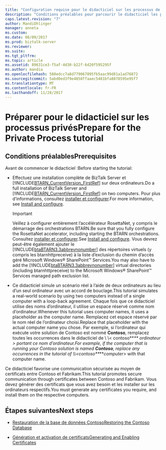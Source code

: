 ```yaml
---
title: "Configuration requise pour le didacticiel sur les processus de RosettaNet privé dans BizTalk Server | Documents Microsoft"
description: "Conditions préalables pour parcourir le didacticiel les processus privés pour l’accélérateur RosettaNet (BTARN) dans BizTalk Server"
caps.latest.revision: "7"
author: MandiOhlinger
manager: anneta
ms.custom: 
ms.date: 08/09/2017
ms.prod: biztalk-server
ms.reviewer: 
ms.suite: 
ms.tgt_pltfrm: 
ms.topic: article
ms.assetid: 89631ce3-f5af-4d30-b22f-6d20f595295f
ms.author: mandia
ms.openlocfilehash: 580edcc7a8d779067895fb5aac99d81a1ad76872
ms.sourcegitcommit: 5abd0ed3f9e4858ffaaec5481bfa8878595e95f7
ms.translationtype: MT
ms.contentlocale: fr-FR
ms.lasthandoff: 11/28/2017
---
```

# <a name="prepare-for-the-private-process-tutorial"></a><span data-ttu-id="1d70f-103">Préparer pour le didacticiel sur les processus privés</span><span class="sxs-lookup"><span data-stu-id="1d70f-103">Prepare for the Private Process tutorial</span></span>

## <a name="prerequisites"></a><span data-ttu-id="1d70f-104">Conditions préalables</span><span class="sxs-lookup"><span data-stu-id="1d70f-104">Prerequisites</span></span>
<span data-ttu-id="1d70f-105">Avant de commencer le didacticiel :</span><span class="sxs-lookup"><span data-stu-id="1d70f-105">Before starting the tutorial:</span></span>
  
-   <span data-ttu-id="1d70f-106">Effectuez une installation complète de BizTalk Server et [!INCLUDE[BTARN_CurrentVersion_FirstRef](../../includes/btarn-currentversion-firstref-md.md)] sur deux ordinateurs.</span><span class="sxs-lookup"><span data-stu-id="1d70f-106">Do a full installation of BizTalk Server and [!INCLUDE[BTARN_CurrentVersion_FirstRef](../../includes/btarn-currentversion-firstref-md.md)] on two computers.</span></span> <span data-ttu-id="1d70f-107">Pour plus d’informations, consultez [installer et configurer](install-configure-biztalk-accelerator-for-rosettanet.md).</span><span class="sxs-lookup"><span data-stu-id="1d70f-107">For more information, see [Install and configure](install-configure-biztalk-accelerator-for-rosettanet.md).</span></span>  
  
    > [!IMPORTANT]
    >  <span data-ttu-id="1d70f-108">Veillez à configurer entièrement l’accélérateur RosettaNet, y compris le démarrage des orchestrations BTARN.</span><span class="sxs-lookup"><span data-stu-id="1d70f-108">Be sure that you fully configure the RosettaNet accelerator, including starting the BTARN orchestrations.</span></span> <span data-ttu-id="1d70f-109">Consultez [installer et configurer](install-configure-biztalk-accelerator-for-rosettanet.md).</span><span class="sxs-lookup"><span data-stu-id="1d70f-109">See [Install and configure](install-configure-biztalk-accelerator-for-rosettanet.md).</span></span> <span data-ttu-id="1d70f-110">Vous devrez peut-être également ajouter le [!INCLUDE[btaBTARN3.3abbrevnonumber](../../includes/btabtarn3-3abbrevnonumber-md.md)] des répertoires virtuels (y compris les btarnhttpreceive) à la liste d’exclusion du chemin d’accès géré Microsoft Windows® SharePoint™ Services.</span><span class="sxs-lookup"><span data-stu-id="1d70f-110">You may also have to add the [!INCLUDE[btaBTARN3.3abbrevnonumber](../../includes/btabtarn3-3abbrevnonumber-md.md)] virtual directories (including btarnhttpreceive) to the Microsoft Windows® SharePoint™ Services managed path exclusion list.</span></span> 
  
-   <span data-ttu-id="1d70f-111">Ce didacticiel simule un scénario réel à l’aide de deux ordinateurs au lieu d’un seul ordinateur avec un accord de bouclage.</span><span class="sxs-lookup"><span data-stu-id="1d70f-111">This tutorial simulates a real-world scenario by using two computers instead of a single computer with a loop-back agreement.</span></span> <span data-ttu-id="1d70f-112">Chaque fois que ce didacticiel utilise des noms d’ordinateur, il utilise un espace réservé comme nom d’ordinateur.</span><span class="sxs-lookup"><span data-stu-id="1d70f-112">Whenever this tutorial uses computer names, it uses a placeholder as the computer name.</span></span> <span data-ttu-id="1d70f-113">Remplacez cet espace réservé par le nom réel de l’ordinateur choisi.</span><span class="sxs-lookup"><span data-stu-id="1d70f-113">Replace that placeholder with the actual computer name you chose.</span></span> <span data-ttu-id="1d70f-114">Par exemple, si l’ordinateur qui exécute votre solution de Contoso est nommé **Contoso**, remplacez toutes les occurrences dans le didacticiel de \\ \\< contoso**_**  *ordinateur* \> portant ce nom d’ordinateur.</span><span class="sxs-lookup"><span data-stu-id="1d70f-114">For example, if the computer that is running your Contoso solution is named **Contoso**, replace any occurrences in the tutorial of \\\\<contoso**_***computer*\> with that computer name.</span></span>  
  
 <span data-ttu-id="1d70f-115">Ce didacticiel favorise une communication sécurisée au moyen de certificats entre Contoso et Fabrikam.</span><span class="sxs-lookup"><span data-stu-id="1d70f-115">This tutorial promotes secure communication through certificates between Contoso and Fabrikam.</span></span> <span data-ttu-id="1d70f-116">Vous devez générer des certificats que vous avez besoin et les installer sur les ordinateurs respectifs.</span><span class="sxs-lookup"><span data-stu-id="1d70f-116">You must generate any certificates you require, and install them on the respective computers.</span></span>  
  
## <a name="next-steps"></a><span data-ttu-id="1d70f-117">Étapes suivantes</span><span class="sxs-lookup"><span data-stu-id="1d70f-117">Next steps</span></span>
  
-   [<span data-ttu-id="1d70f-118">Restauration de la base de données Contoso</span><span class="sxs-lookup"><span data-stu-id="1d70f-118">Restoring the Contoso Database</span></span>](../../adapters-and-accelerators/accelerator-rosettanet/restoring-the-contoso-database.md)  
  
-   [<span data-ttu-id="1d70f-119">Génération et activation de certificats</span><span class="sxs-lookup"><span data-stu-id="1d70f-119">Generating and Enabling Certificates</span></span>](../../adapters-and-accelerators/accelerator-rosettanet/generating-and-enabling-certificates.md)
